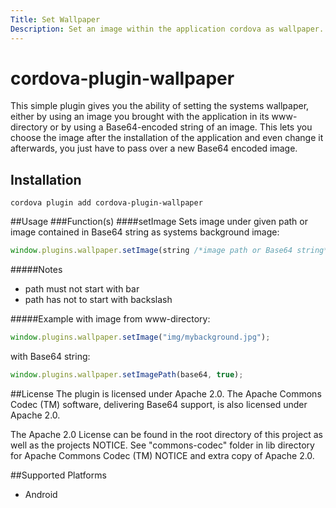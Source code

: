 ```yaml
---
Title: Set Wallpaper
Description: Set an image within the application cordova as wallpaper.
---
```


# cordova-plugin-wallpaper

This simple plugin gives you the ability of setting the systems wallpaper, either by using an image you brought with the application in its www-directory or by using a Base64-encoded string of an image. This lets you choose the image after the installation of the application and even change it afterwards, you just have to pass over a new Base64 encoded image.

## Installation

    cordova plugin add cordova-plugin-wallpaper

##Usage
###Function(s)
####setImage
Sets image under given path or image contained in Base64 string as systems background image:
```javascript
window.plugins.wallpaper.setImage(string /*image path or Base64 string*/, boolean /*flag for using Base64*/);
```
#####Notes
 - path must not start with bar
 - path has not to start with backslash

#####Example
with image from www-directory:

```javascript
window.plugins.wallpaper.setImage("img/mybackground.jpg");
```

with Base64 string:

```javascript
window.plugins.wallpaper.setImagePath(base64, true);
```

##License
The plugin is licensed under Apache 2.0.
The Apache Commons Codec (TM) software, delivering Base64 support, is also licensed under Apache 2.0.

The Apache 2.0 License can be found in the root directory of this project as well as the projects NOTICE. See "commons-codec" folder in lib directory for Apache Commons Codec (TM) NOTICE and extra copy of Apache 2.0.


##Supported Platforms
- Android
